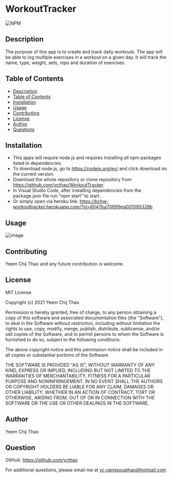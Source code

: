 # WorkoutTracker

![NPM](https://img.shields.io/npm/l/inquirer)

## Description

The purpose of this app is to create and track daily workouts. The app will be able to log multiple exercises in a workout on a given day. It will track the name, type, weight, sets, reps and duration of exercises.

## Table of Contents

- [Description](#Description)
- [Table of Contents](#Table-of-Contents)
- [Installation](#Installation)
- [Usage](#Usage)
- [Contributing](#Contributing)
- [License](#License)
- [Author](#Author)
- [Questions](#Question)

## Installation

- This apps will require node.js and requires installing all npm packages listed in dependencies.
- To download node.js, go to https://nodejs.org/en/ and click download on the current version.
- Download the whole repository or clone repository from https://github.com/ycthao/WorkoutTracker
- In Visual Studio Code, after installing dependencies from the package.json file run "npm start" to start.
- Or simply open via heroku link: https://bchw-workouttracker.herokuapp.com/?id=6047ba70f6f9ea001595328b

## Usage

![image](https://user-images.githubusercontent.com/71569747/110520387-03329200-80d4-11eb-86b0-b6cb413a35ba.gif)

## Contributing

Yeem Chij Thao and any future contribution is welcome.

## License

MIT License

Copyright (c) 2021 Yeem Chij Thao

Permission is hereby granted, free of charge, to any person obtaining a copy
of this software and associated documentation files (the "Software"), to deal
in the Software without restriction, including without limitation the rights
to use, copy, modify, merge, publish, distribute, sublicense, and/or sell
copies of the Software, and to permit persons to whom the Software is
furnished to do so, subject to the following conditions:

The above copyright notice and this permission notice shall be included in all
copies or substantial portions of the Software.

THE SOFTWARE IS PROVIDED "AS IS", WITHOUT WARRANTY OF ANY KIND, EXPRESS OR
IMPLIED, INCLUDING BUT NOT LIMITED TO THE WARRANTIES OF MERCHANTABILITY,
FITNESS FOR A PARTICULAR PURPOSE AND NONINFRINGEMENT. IN NO EVENT SHALL THE
AUTHORS OR COPYRIGHT HOLDERS BE LIABLE FOR ANY CLAIM, DAMAGES OR OTHER
LIABILITY, WHETHER IN AN ACTION OF CONTRACT, TORT OR OTHERWISE, ARISING FROM,
OUT OF OR IN CONNECTION WITH THE SOFTWARE OR THE USE OR OTHER DEALINGS IN THE
SOFTWARE.

## Author

Yeem Chij Thao

## Question

GitHub: https://github.com/ycthao

For additional questions, please email me at yc.vangsouathao@hotmail.com

